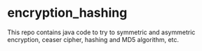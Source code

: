 # encryption_hashing
This repo contains java code to try to symmetric and asymmetric encryption, ceaser cipher, hashing and MD5 algorithm, etc.
